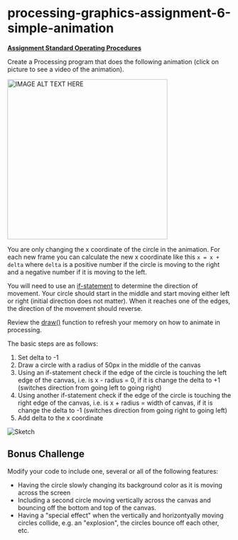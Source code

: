 # processing-graphics-assignment-6-simple-animation

**[Assignment Standard Operating Procedures](https://mariopineda.github.io/assignment-sops/)**

Create a Processing program that does the following animation (click on picture to see a video of the animation). 

<a href="http://www.youtube.com/watch?feature=player_embedded&v=NV7CwSptfpw
" target="_blank"><img src="http://img.youtube.com/vi/NV7CwSptfpw/0.jpg" 
alt="IMAGE ALT TEXT HERE" width="360" /></a>

You are only changing the x coordinate of the circle in the animation. For each new frame you can calculate the new x coordinate like this ```x = x + delta``` where ```delta``` is a positive number if the circle is moving to the right and a negative number if it is moving to the left. 

You will need to use an [if-statement](https://processing.org/reference/if.html) to determine the direction of movement. Your circle should start in the middle and start moving either left or right (initial direction does not matter). When it reaches one of the edges, the direction of the movement should reverse.

Review the [draw()](https://processing.org/reference/draw_.html) function to refresh your memory on how to animate in processing.

The basic steps are as follows:

1. Set delta to -1
2. Draw a circle with a radius of 50px in the middle of the canvas
3. Using an if-statement check if the edge of the circle is touching the left edge of the canvas, i.e. is x - radius = 0, if it is change the delta to +1 (switches direction from going left to going right)
4. Using another if-statement check if the edge of the circle is touching the right edge of the canvas, i.e. is x + radius = width of canvas, if it is change the delta to -1 (switches direction from going right to going left)
5. Add delta to the x coordinate 

![Sketch](sketch.jpg "Skecth")

## Bonus Challenge
Modify your code to include one, several or all of the following features:
- Having the circle slowly changing its background color as it is moving across the screen
- Including a second circle moving vertically across the canvas and bouncing off the bottom and top of the canvas.
- Having a "special effect" when the vertically and horizontyally moving circles collide, e.g. an "explosion", the circles bounce off each other, etc.
